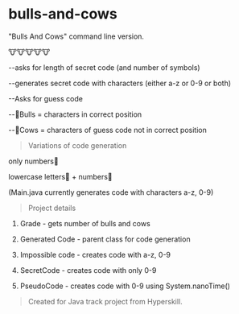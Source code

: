 # bulls-and-cows
"Bulls And Cows" command line version.

🐮🐮🐮🐮🐮

--asks for length of secret code (and number of symbols)

--generates secret code with characters (either a-z or 0-9 or both)

--Asks for guess code

--🐂Bulls = characters in correct position 

--🐄Cows = characters of guess code not in correct position


>Variations of code generation

only numbers🔢

lowercase letters🔡 + numbers🔢

(Main.java currently generates code with characters a-z, 0-9)


>Project details

1. Grade - gets number of bulls and cows

2. Generated Code - parent class for code generation

3. Impossible code - creates code with a-z, 0-9

4. SecretCode - creates code with only 0-9

5. PseudoCode - creates code with 0-9 using System.nanoTime()


>Created for Java track project from Hyperskill.

